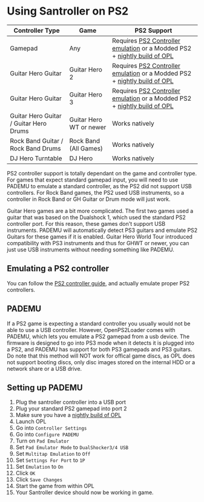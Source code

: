 # Using Santroller on PS2

| Controller Type                        | Game                    | PS2 Support                                                                                                                                                                                                      |
| -------------------------------------- | ----------------------- | ---------------------------------------------------------------------------------------------------------------------------------------------------------------------------------------------------------------- |
| Gamepad                                | Any                     | Requires [PS2 Controller emulation](https://santroller.tangentmc.net/wiring_guides/ps2_output.html) or a Modded PS2 + [nightly build of OPL](https://github.com/ps2homebrew/Open-PS2-Loader/releases/tag/latest) |
| Guitar Hero Guitar                     | Guitar Hero 2           | Requires [PS2 Controller emulation](https://santroller.tangentmc.net/wiring_guides/ps2_output.html) or a Modded PS2 + [nightly build of OPL](https://github.com/ps2homebrew/Open-PS2-Loader/releases/tag/latest) |
| Guitar Hero Guitar                     | Guitar Hero 3           | Requires [PS2 Controller emulation](https://santroller.tangentmc.net/wiring_guides/ps2_output.html) or a Modded PS2 + [nightly build of OPL](https://github.com/ps2homebrew/Open-PS2-Loader/releases/tag/latest) |
| Guitar Hero Guitar / Guitar Hero Drums | Guitar Hero WT or newer | Works natively                                                                                                                                                                                                   |
| Rock Band Guitar / Rock Band Drums     | Rock Band (All Games)   | Works natively                                                                                                                                                                                                   |
| DJ Hero Turntable                      | DJ Hero                 | Works natively                                                                                                                                                                                                   |

PS2 controller support is totally dependant on the game and controller type. For games that expect standard gamepad input, you will need to use PADEMU to emulate a standard controller, as the PS2 did not support USB controllers.
For Rock Band games, the PS2 used USB instruments, so a controller in Rock Band or GH Guitar or Drum mode will just work.

Guitar Hero games are a bit more complicated. The first two games used a guitar that was based on the Dualshock 1, which used the standard PS2 controller port. For this reason, these games don't support USB instruments. PADEMU will automatically detect PS3 guitars and emulate PS2 Guitars for these games if it is enabled.
Guitar Hero World Tour introduced compatibility with PS3 instruments and thus for GHWT or newer, you can just use USB instruments without needing something like PADEMU.

## Emulating a PS2 controller

You can follow the [PS2 controller guide](https://santroller.tangentmc.net/wiring_guides/ps2_output.html), and actually emulate proper PS2 controllers.

## PADEMU

If a PS2 game is expecting a standard controller you usually would not be able to use a USB controller. However, OpenPS2Loader comes with PADEMU, which lets you emulate a PS2 gamepad from a usb device.
The firmware is designed to go into PS3 mode when it detects it is plugged into a PS2, and PADEMU has support for both PS3 gamepads and PS3 guitars.
Do note that this method will NOT work for offical game discs, as OPL does not support booting discs, only disc images stored on the internal HDD or a network share or a USB drive.

## Setting up PADEMU

1. Plug the santroller controller into a USB port
1. Plug your standard PS2 gamepad into port 2
1. Make sure you have a [nightly build of OPL](https://github.com/ps2homebrew/Open-PS2-Loader/releases/tag/latest)
1. Launch OPL
1. Go into `Controller Settings`
1. Go into `Configure PADEMU`
1. Turn on `Pad Emulator`
1. Set `Pad Emulator Mode` to `DualShocker3/4 USB`
1. Set `Multitap Emulation` to `Off`
1. Set `Settings For Port` to `1P`
1. Set `Emulation` to `On`
1. Click `OK`
1. Click `Save Changes`
1. Start the game from within OPL
1. Your Santroller device should now be working in game.
